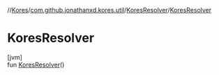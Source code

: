 //[Kores](../../../index.md)/[com.github.jonathanxd.kores.util](../index.md)/[KoresResolver](index.md)/[KoresResolver](-kores-resolver.md)

# KoresResolver

[jvm]\
fun [KoresResolver](-kores-resolver.md)()
